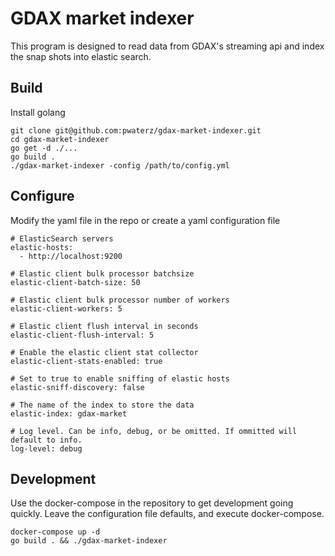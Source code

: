 # GDAX market indexer
This program is designed to read data from GDAX's streaming api and index the snap shots into elastic search.

## Build
Install golang
```
git clone git@github.com:pwaterz/gdax-market-indexer.git
cd gdax-market-indexer
go get -d ./...
go build .
./gdax-market-indexer -config /path/to/config.yml
```
## Configure
Modify the yaml file in the repo or create a yaml configuration file
```
# ElasticSearch servers
elastic-hosts:
  - http://localhost:9200

# Elastic client bulk processor batchsize
elastic-client-batch-size: 50

# Elastic client bulk processor number of workers
elastic-client-workers: 5

# Elastic client flush interval in seconds
elastic-client-flush-interval: 5

# Enable the elastic client stat collector
elastic-client-stats-enabled: true

# Set to true to enable sniffing of elastic hosts
elastic-sniff-discovery: false

# The name of the index to store the data
elastic-index: gdax-market

# Log level. Can be info, debug, or be omitted. If ommitted will default to info.
log-level: debug
```
## Development
Use the docker-compose in the repository to get development going quickly. Leave the configuration file defaults, and execute docker-compose.

```
docker-compose up -d
go build . && ./gdax-market-indexer
```
